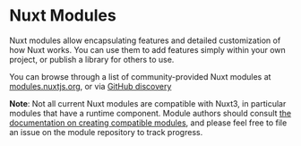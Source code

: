 # Nuxt Modules

Nuxt modules allow encapsulating features and detailed customization of how Nuxt works. You can use them to add features simply within your own project, or publish a library for others to use.

You can browse through a list of community-provided Nuxt modules at [modules.nuxtjs.org](https://modules.nuxtjs.org/), or via [GitHub discovery](https://github.com/topics/nuxt-module)

**Note**:
Not all current Nuxt modules are compatible with Nuxt3, in particular modules that have a runtime component. Module authors should consult [the documentation on creating compatible modules](/modules/kit), and please feel free to file an issue on the module repository to track progress.
